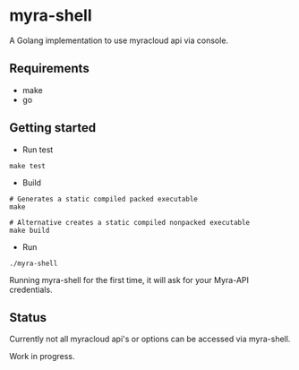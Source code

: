 # myra-shell

A Golang implementation to use myracloud api via console.

## Requirements
- make
- go

## Getting started

- Run test
```
make test
```
- Build
```
# Generates a static compiled packed executable
make

# Alternative creates a static compiled nonpacked executable
make build
```
- Run
```
./myra-shell
```
Running myra-shell for the first time, it will ask for your Myra-API credentials.

## Status
Currently not all myracloud api's or options can be accessed via myra-shell.

Work in progress.

